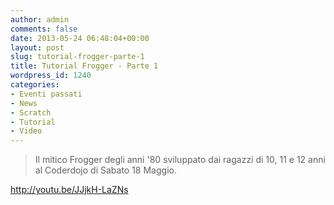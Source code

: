 ```yaml
---
author: admin
comments: false
date: 2013-05-24 06:48:04+00:00
layout: post
slug: tutorial-frogger-parte-1
title: Tutorial Frogger - Parte 1
wordpress_id: 1240
categories:
- Eventi passati
- News
- Scratch
- Tutorial
- Video
---
```


<blockquote>Il mitico Frogger degli anni '80 sviluppato dai ragazzi di 10, 11 e 12 anni al Coderdojo di Sabato 18 Maggio.</blockquote>


http://youtu.be/JJjkH-LaZNs
